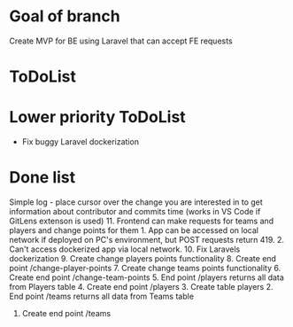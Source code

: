 # Goal of branch
Create MVP for BE using Laravel that can accept FE requests

# ToDoList


# Lower priority ToDoList
- Fix buggy Laravel dockerization

# Done list
Simple log - place cursor over the change you are interested in to get information about contributor and commits time (works in VS Code if GitLens extenson is used)
11. Frontend can make requests for teams and players and change points for them
    1. App can be accessed on local network if deployed on PC's environment, but POST requests return 419.
    2. Can't access dockerized app via local network.
10. Fix Laravels dockerization
9. Create change players points functionality
8. Create end point /change-player-points
7. Create change teams points functionality
6. Create end point /change-team-points
5. End point /players returns all data from Players table
4. Create end point /players
3. Create table players
2. End point /teams returns all data from Teams table
1. Create end point /teams